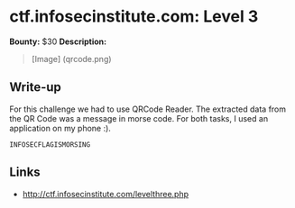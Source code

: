 # ctf.infosecinstitute.com: Level 3
**Bounty:** $30
**Description:**

> [Image] (qrcode.png)

## Write-up

For this challenge we had to use QRCode Reader. The extracted data from the QR Code was a message in morse code.
For both tasks, I used an application on my phone :).

```
INFOSECFLAGISMORSING
```
## Links
* <http://ctf.infosecinstitute.com/levelthree.php>
